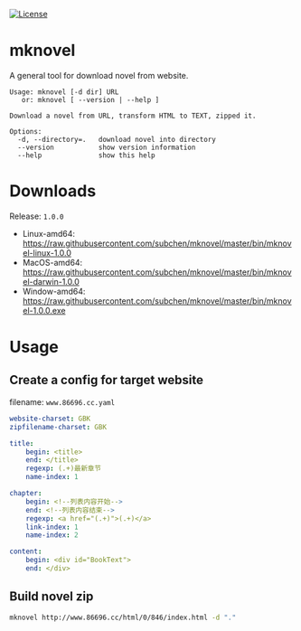[![License](http://img.shields.io/badge/License-Apache_2-red.svg?style=flat)](http://www.apache.org/licenses/LICENSE-2.0)


# mknovel

A general tool for download novel from website.

```
Usage: mknovel [-d dir] URL
   or: mknovel [ --version | --help ]

Download a novel from URL, transform HTML to TEXT, zipped it.

Options:
  -d, --directory=.   download novel into directory
  --version           show version information
  --help              show this help
```

# Downloads

Release: `1.0.0`

* Linux-amd64: https://raw.githubusercontent.com/subchen/mknovel/master/bin/mknovel-linux-1.0.0
* MacOS-amd64: https://raw.githubusercontent.com/subchen/mknovel/master/bin/mknovel-darwin-1.0.0
* Window-amd64: https://raw.githubusercontent.com/subchen/mknovel/master/bin/mknovel-1.0.0.exe

# Usage

## Create a config for target website

filename: `www.86696.cc.yaml`

```yaml
website-charset: GBK
zipfilename-charset: GBK

title:
    begin: <title>
    end: </title>
    regexp: (.+)最新章节
    name-index: 1

chapter:
    begin: <!--列表内容开始-->
    end: <!--列表内容结束-->
    regexp: <a href="(.+)">(.+)</a>
    link-index: 1
    name-index: 2

content:
    begin: <div id="BookText">
    end: </div>
```

## Build novel zip

```bash
mknovel http://www.86696.cc/html/0/846/index.html -d "."
```
